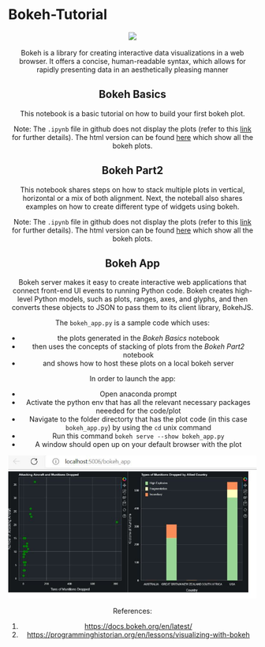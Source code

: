 # Bokeh-Tutorial
<center><img src = 'https://static.bokeh.org/branding/logos/bokeh-logo.svg' width = 200>
 
Bokeh is a library for creating interactive data visualizations in a web browser. It offers a concise, human-readable syntax, which allows for rapidly presenting data in an aesthetically pleasing manner

## Bokeh Basics
This notebook is a basic tutorial on how to build your first bokeh plot. 
 
Note: The `.ipynb` file in github does not display the plots (refer to this [link](https://stackoverflow.com/questions/32518342/why-my-bokeh-plots-doesnt-work-on-github) for further details). The html version can be found [here](https://tauseef1234.github.io/Bokeh_Basics.html) which show all the bokeh plots.

## Bokeh Part2
This notebook shares steps on how to stack multiple plots in vertical, horizontal or a mix of both alignment. Next, the noteball also shares examples on how to create different type of widgets using bokeh.

Note: The `.ipynb` file in github does not display the plots (refer to this [link](https://stackoverflow.com/questions/32518342/why-my-bokeh-plots-doesnt-work-on-github) for further details). The html version can be found [here](https://tauseef1234.github.io/Bokeh_Part2.html) which show all the bokeh plots.
    
## Bokeh App

Bokeh server makes it easy to create interactive web applications that connect front-end UI events to running Python code. Bokeh creates high-level Python models, such as plots, ranges, axes, and glyphs, and then converts these objects to JSON to pass them to its client library, BokehJS.
    
The `bokeh_app.py` is a sample code which uses:
*  the plots generated in the *Bokeh Basics* notebook 
*  then uses the concepts of stacking of plots from the *Bokeh Part2* notebook
*  and shows how to host these plots on a local bokeh server
    
In order to launch the app:
- Open anaconda prompt
- Activate the python env that has all the relevant necessary packages neeeded for the code/plot
- Navigate to the folder directorty that has the plot code (in this case `bokeh_app.py`) by using the `cd` unix command
- Run this command `bokeh serve --show bokeh_app.py`
- A window should open up on your default browser with the plot
    
 <img src='plot.JPG'>
 
References:
1. https://docs.bokeh.org/en/latest/
2. https://programminghistorian.org/en/lessons/visualizing-with-bokeh
